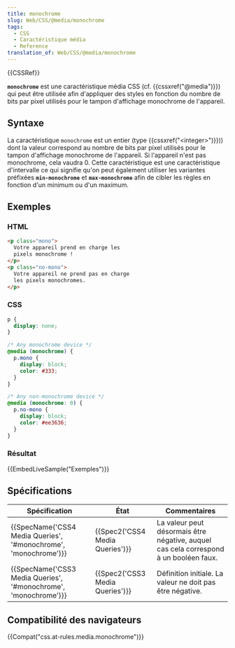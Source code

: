 ```yaml
---
title: monochrome
slug: Web/CSS/@media/monochrome
tags:
  - CSS
  - Caractéristique média
  - Reference
translation_of: Web/CSS/@media/monochrome
---
```

{{CSSRef}}

**`monochrome`** est une caractéristique média CSS (cf. {{cssxref("@media")}}) qui peut être utilisée afin d'appliquer des styles en fonction du nombre de bits par pixel utilisés pour le tampon d'affichage monochrome de l'appareil.

## Syntaxe

La caractéristique `monochrome` est un entier (type {{cssxref("&lt;integer&gt;")}})) dont la valeur correspond au nombre de bits par pixel utilisés pour le tampon d'affichage monochrome de l'appareil. Si l'appareil n'est pas monochrome, cela vaudra 0. Cette caractéristique est une caractéristique d'intervalle ce qui signifie qu'on peut également utiliser les variantes préfixées **`min-monochrome`** et **`max-monochrome`** afin de cibler les règles en fonction d'un minimum ou d'un maximum.

## Exemples

### HTML

```html
<p class="mono">
  Votre appareil prend en charge les
  pixels monochrome !
</p>
<p class="no-mono">
  Votre appareil ne prend pas en charge
  les pixels monochromes.
</p>
```

### CSS

```css
p {
  display: none;
}

/* Any monochrome device */
@media (monochrome) {
  p.mono {
    display: block;
    color: #333;
  }
}

/* Any non-monochrome device */
@media (monochrome: 0) {
  p.no-mono {
    display: block;
    color: #ee3636;
  }
}
```

### Résultat

{{EmbedLiveSample("Exemples")}}

## Spécifications

| Spécification                                                                        | État                                     | Commentaires                                                                          |
| ------------------------------------------------------------------------------------ | ---------------------------------------- | ------------------------------------------------------------------------------------- |
| {{SpecName('CSS4 Media Queries', '#monochrome', 'monochrome')}} | {{Spec2('CSS4 Media Queries')}} | La valeur peut désormais être négative, auquel cas cela correspond à un booléen faux. |
| {{SpecName('CSS3 Media Queries', '#monochrome', 'monochrome')}} | {{Spec2('CSS3 Media Queries')}} | Définition initiale. La valeur ne doit pas être négative.                             |

## Compatibilité des navigateurs

{{Compat("css.at-rules.media.monochrome")}}
